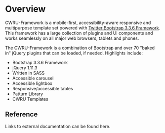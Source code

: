 # Overview

CWRU-Framework is a mobile-first, accessibility-aware responsive and multipurpose template set powered with [Twitter Bootstrap 3.3.6 Framework](http://getbootstrap.com). This framework has a large collection of plugins and UI components and works seamlessly on all major web browsers, tablets and phones.

The CWRU-Framework is a combination of Bootstrap and over 70 "baked in" jQuery plugins that can be loaded, if needed. Highlights include:


*   Bootstrap 3.3.6 Framework
*   jQuery 1.11.3
*   Written in SASS
*   Accessible carousel
*   Accessible lightbox
*   Responsive/accessible tables
*   Patturn Library
*   CWRU Templates


## Reference

Links to external documentation can be found here.